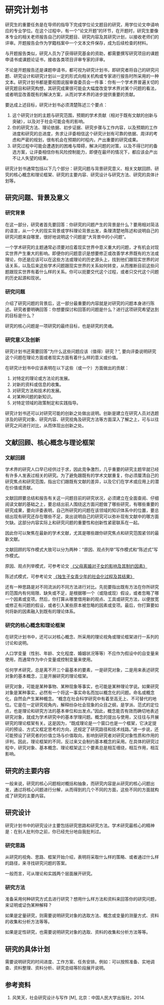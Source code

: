 # 研究计划书

研究生的重要任务是在导师的指导下完成学位论文题目的研究，用学位论文申请响应的专业学位。在这个过程中，有一个“论文开题”的环节，在开题时，研究生要像本专业的相关老师报告自己的研究题目、研究内容及其研究计划，以接收老师们的评审。开题报告会作为学籍档案中一个文本文件保存，成为后续检查的材料。

与开题报告类似，研究人员为了获得研究基金的资助，都需要撰写研究项目的课题申请书或课题论证书，接收各类项目评审专家的评审。

不论是开题报告还是课题申请书，都可视为研究计划书，即研究者将自己的研究问题、研究设计和研究计划以一定的形式向相关机构或专家进行报告时所采用的一种文本。研究计划书都是要视图说服审查委员会一件事：你有一个学术界普遍关切的研究题目和研究构想，其研究成果很可能会大幅度改变学术界对某个问题的看法，或者明显改善既有的解决方案，从而对学术界的进步提供重要的贡献。

要达成上述目标，研究计划书必须清楚陈述三个要点：

1. 这个研究计划的主题与研究范围，预期的学术贡献（相对于既有文献的创新与突破），以及对于社会可能会有的影响。
2. 你的研究方法、理论依据、初步证据、研究步骤与工作内容，以及预期的工作进度和研究的总进度，务求让评委相信这个研究计划有可靠的依据、周详的考虑和严密的规划，很有机会在预期的时程内，产出重要的研究成果。
3. 研究过程中可能会遭遇到的困难与障碍，解决问题的对策，以及不得已时的备选方案，让评委相信你有风险控制能力，即便在最坏的情况下，都应该会产出不让人失望的结果。

研究计划书通常包括以下几个部分：研究问题与背景研究意义、相关文献回顾、研究的核心概念和理论框架、研究的主要内容、研究设计与研究方法、研究的具体计划等。

## 研究问题、背景及意义

### 研究背景

在这一部分，研究者首先要回答：你研究的问题产生的背景是什么？要用相对简洁的语言，从一个大的现实背景或学科理论背景出发，条理清楚地陈述和说明自己的研究问题来自哪里，很好地说明这个问题是“大背景中的小问题”。

一个学术研究的主题通常必须要对应着现实世界中意义重大的问题，才有机会对现实世界产生重大的影响。即便你的问题意识是想要修正或改善学术界既有的方法或理论，你还是应该可以在这些方法或理论的历史源头上，找到他们跟现实世界的对话关系，以及后来这些学术问题跟现实世界的关系如何转变，从而推断目前这些问题跟现实世界有着什么样的关系。你可以扼要交代这个过程，或者只交代这个问题的历史起源和现状。

### 研究问题

介绍了研究问题的背景后，这一部分最重要的内容就是对研究的问题本身进行陈述。研究者要明确回答：你想要探讨和回答的问题是什么？进行这项研究希望达到的目标是什么？

研究的核心问题是一项研究的最终目标，也是研究的灵魂。

### 研究意义及创新

研究计划书还需要回答“为什么这些问题应该（值得）研究？”, 要向评委说明研究这个问题在理论方面或者现实方面有着什么样的意义或价值。

在研究计划书中应该表明在以下这些（或一个）方面做出的贡献：

1. 对特定的理论或方法论的发展。
1. 对新的资料或信息的收集。
1. 对研究方法和技术的发展。
1. 对某种问题的新知识。
1. 对特定领域的政策制定和实践指导。

研究计划书还可以对研究可能的创新之处做出说明。创新是建立在研究人员对选题涉及的研究对象、研究内容、研究视角及研究方法等方面深入了解之上，可与以往研究之间进行对比，从而体现出创新之处。

## 文献回顾、核心概念与理论框架

### 文献回顾

学术界的研究人口早已经供过于求，因此竞争激烈，几乎重要的研究主题早就已经有许多人发表过相关的研究。为了避免跟既有的学术文献重复，你必须厘清自己的研究焦点和研究范围，指出它们跟既有文献的差异，以及它们在学术或应用上的潜在价值或贡献。

文献回顾要总结和报告有关这一问题目前的研究状况，必须建立在全面查阅、仔细阅读文献的基础之上，要总结出前人围绕这方面问题做了哪些研究，有哪些重要的研究成果，要向评委表明，自己所研究的问题在该领域的知识体系中的位置，要总结出现有研究还存在哪些不足，突出说明自己的研究可以弥补现有文献中的哪方面欠缺。这部分内容实际上和研究问题的重要性和创新性紧密联系在一起。

因此你可以聚焦在最新的学术文献，尤其是哪些跟你研究焦点和研究范围紧邻的最新文献。

文献回顾的写作模式大致可以分为两种：“原因、观点列举”写作模式和“陈述式”写作模式。

原因、观点列举模式，可参考论文 [《父母离婚对子女的影响及其制约因素》](http://yangjh.gitee.io/pdfjs/web/viewer.html?file=%E7%88%B6%E6%AF%8D%E7%A6%BB%E5%A9%9A%E5%AF%B9%E5%AD%90%E5%A5%B3%E7%9A%84%E5%BD%B1%E5%93%8D%E5%8F%8A%E5%85%B6%E5%88%B6%E7%BA%A6%E5%9B%A0%E7%B4%A0_%E6%9D%A5%E8%87%AA%E4%B8%8A%E6%B5%B7%E7%9A%84%E8%B0%83%E6%9F%A5_%E5%BE%90%E5%AE%89%E7%90%AA.pdf)

陈述式模式，可参考论文 [《独生子女青少年的社会化过程及其结果》](http://yangjh.gitee.io/pdfjs/web/viewer.html?file=case2.pdf)

还有一种思路是对不同流派的不同方法进行对比。先扼要指出既有方法在你所研究的范围内有何局限、缺失或不足，是根据哪一个（或隐或现）假设，或者忽略了哪一个因素或变项。然后，你打算从哪里借用新的观点、工具或研究方法，以便放宽或修正有问题的假设，或者引入某些原本被忽略的因素或变项。最后，你打算要如何将新的因素融入到既有的理论体系。

### 研究的核心概念和理论框架

在研究计划书中，还可以对核心概念、所采用的理论视角或理论框架进行一系列的讨论和说明。

人口学变量（性别、年龄、文化程度、婚姻状况等等）不应作为假设中的自变量来使用，而通常作为中介变量或控制变量来使用。

任何学术研究，总是离不开三个最基本的要素，一是研究对象，二是用来表述研究对象的基本概念，三是开展研究的理论框架。

研究对象，可能是某种事物、某种现象等事实，也可能是某种理论学说。如果研究对象是某种事实，必然有一个将这一事实命名而加以概念化的问题。命名或概念化，自然会产生某种概念。“概念在社会科学研究中有着至高无上、不可替代的地位。它是在一定研究视角内，解释纷杂社会现象的众目之纲，是学派、范式的定位点，也是理论和研究方法的基本单位和出发点。”因此，概念能否有效而确切地表述研究对象，就成为学术研究中的基本学理问题。概念的提出与使用，又往往与开展研究的理论框架有关。这是因为，“既成理论是一个窗口也是一个框架，它决定提问的预设、方式又框定思考的方向，还规定了研究路径和技术线路。”进一步说，还可能预设了研究者的价值立场与价值取向，影响到研究者对研究对象性质和作用的评判。因此，理论框架的不同，反过来又会制约基本概念的采用。在具体的研究过程中，研究对象、基本概念、理论框架这三个要素总是相互缠绕，相互作用，相互影响。

## 研究的主要内容

一般来说，研究的核心问题相对概括和抽象，而研究内容是从研究的核心问题出发，通过将核心问题进行分解，从而得到的几个不同的方面，这些不同的方面就构成了研究的主要内容。

## 研究设计

研究计划书中的研究设计主要包括研究思路和研究方法。学术研究最核心的精神是：在别人批判你之前，你已经充分地自我批判过。

### 研究思路

从研究的视角、思路、框架开始介绍，表明将采取什么样的策略、或者通过什么样的路径，来寻找研究问题的答案。

一般而言，可从理论和实践两个层面展开研究。

### 研究方法

准备采用何种研究方式去进行研究？想用什么样方法和资料来回答你的研究问题，来证明或证伪某种解释？

如果是定量研究，则需要说明研究对象的选取方法、概念或变量的测量方式、资料的收集和分析方法等等。

如果是定性研究，也需要说明研究对象的选取、资料的收集和分析方法等等。

## 研究的具体计划

需要说明研究的时间进度、工作方案、任务安排。例如：可以按照准备、实地调查、资料整理、资料分析、研究总结等阶段展开说明。

## 参考资料

1. 风笑天，社会研究设计与写作 [M], 北京：中国人民大学出版社，2014.
